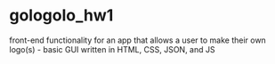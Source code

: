 # gologolo_hw1

front-end functionality for an app that allows a user to make their own logo(s) - basic GUI written in HTML, CSS, JSON, and JS
